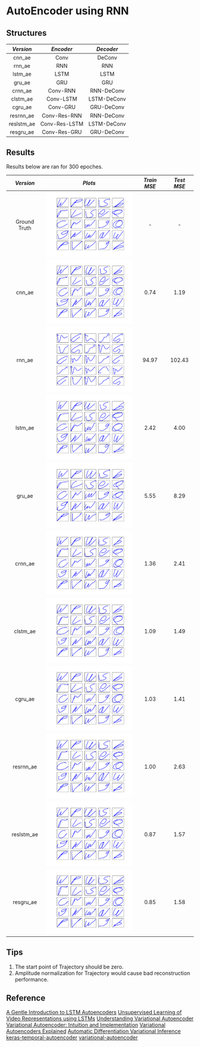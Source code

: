 # AutoEncoder using RNN

## Structures

| *Version* | *Encoder* | *Decoder*|
| :---: | :---: | :---: |
| cnn_ae | Conv | DeConv | |
| rnn_ae | RNN | RNN | |
| lstm_ae | LSTM | LSTM | 
| gru_ae | GRU | GRU | 
| crnn_ae | Conv-RNN | RNN-DeConv |
| clstm_ae | Conv-LSTM | LSTM-DeConv |
| cgru_ae | Conv-GRU | GRU-DeConv |
| resrnn_ae | Conv-Res-RNN | RNN-DeConv | 
| reslstm_ae | Conv-Res-LSTM | LSTM-DeConv | 
| resgru_ae | Conv-Res-GRU | GRU-DeConv |

## Results

Results below are ran for 300 epoches.

| *Version* | *Plots* | *Train MSE* | *Test MSE* |
| :---: | :---: | :---: | :---: |
| Ground Truth | <img src="save/rnn_ae/rnn/figs/ground_truth.png" width=250> | - | - |
| cnn_ae | <img src="save/cnn_ae/cnn/figs/cyc_300.png" width=250> | 0.74 | 1.19 |
| rnn_ae | <img src="save/rnn_ae/rnn/figs/cyc_300.png" width=250> | 94.97 | 102.43 |
| lstm_ae | <img src="save/rnn_ae/lstm/figs/cyc_300.png" width=250> | 2.42 | 4.00 |
| gru_ae | <img src="save/rnn_ae/gru/figs/cyc_300.png" width=250> | 5.55 | 8.29 |
| crnn_ae | <img src="save/crnn_ae/rnn/figs/cyc_300.png" width=250> | 1.36 | 2.41 |
| clstm_ae | <img src="save/crnn_ae/lstm/figs/cyc_300.png" width=250> | 1.09 | 1.49 |
| cgru_ae | <img src="save/crnn_ae/gru/figs/cyc_300.png" width=250> | 1.03 | 1.41 | 
| resrnn_ae | <img src="save/resrnn_ae/rnn/figs/cyc_300.png" width=250> | 1.00 | 2.63 |
| reslstm_ae | <img src="save/resrnn_ae/lstm/figs/cyc_300.png" width=250> | 0.87 | 1.57 |
| resgru_ae | <img src="save/resrnn_ae/gru/figs/cyc_300.png" width=250> | 0.85 | 1.58 |


## Tips

1. The start point of Trajectory should be zero.
2. Amplitude normalization for Trajectory would cause bad reconstruction performance.

## Reference

[A Gentle Introduction to LSTM Autoencoders](https://machinelearningmastery.com/lstm-autoencoders/)
[Unsupervised Learning of Video Representations using LSTMs](https://arxiv.org/abs/1502.04681)
[Understanding Variational Autoencoder](https://tianjun.me/essays/Understanding_Variational_Autoencoder)
[Variational Autoencoder: Intuition and Implementation](https://wiseodd.github.io/techblog/2016/12/10/variational-autoencoder/)
[Variational Autoencoders Explained](http://kvfrans.com/variational-autoencoders-explained/)
[Automatic Differentiation Variational Inference](https://arxiv.org/abs/1603.00788)
[keras-temporal-autoencoder](https://github.com/mmontana/keras-temporal-autoencoder)
[variational-autoencoder](https://github.com/kvfrans/variational-autoencoder)
